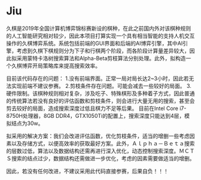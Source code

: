 # Jiu
  久棋是2019年全国计算机博弈锦标赛新设的棋种，在此之前国内外对该棋种规则的人工智能研究相对较少，因此本项目打算实现一个具有相当智能的支持人机交互操作的久棋博弈系统。系统包括前端的GUI界面和后端的AI博弈引擎，其中AI引擎，考虑到久棋下棋规则分为下子和行棋两个阶段，而各阶段计算量差异较大，因此拟采用蒙特卡洛树搜索算法和Alpha-Beta剪枝算法分别处理。此外，拟构造一个久棋博弈开局策略库来提高搜索效率。
   
   目前该代码存在的问题：
   1.没有前端界面。正常一局对局长达2~3小时，因此若无法实现前端不建议参赛。
   2.剪枝条件存在问题。可能会减去一些较好的局面。
   3.硬件限制。该棋种规则相对复杂，涉及吃子、特殊棋形及多种着子方式，因此普通的传统算法若没有良好的评估函数和剪枝条件，则会进行大量无用的搜索，甚至会剪去较好的局面，造成搜索深度过低且棋力不足等后果。
   目前在Intel Core i7-8750H处理器，8GB DDR4，GTX1050Ti的配置上，搜索深度只能达到4层，模拟结点为30w。
   
   拟采用的解决方案：我们会改进评估函数，优化剪枝条件，适当的增删一些考虑因素以及存储方式，以便高效率的获取最好方案。此外，Ａｌｐｈａ－Ｂｅｔａ搜索的层数过低，算法以及数据结构还需再进行深入优化，动态控制搜索深度。ＭＣＴＳ搜索的结点过少，数据结构还需做进一步优化，考虑的因素需要做适当的增删。
   
   因此，若没有任何改进，不建议采用此代码直接参赛，后果自负！！！
